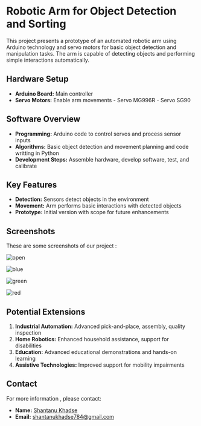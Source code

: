 # Robotic Arm for Object Detection and Sorting


This project presents a prototype of an automated robotic arm using Arduino technology and servo motors for basic object detection and manipulation tasks. The arm is capable of detecting objects and performing simple interactions automatically.

## Hardware Setup

- **Arduino Board:** Main controller
- **Servo Motors:** Enable arm movements
          - Servo MG996R
          - Servo SG90

## Software Overview

- **Programming:** Arduino code to control servos and process sensor inputs
- **Algorithms:** Basic object detection and movement planning and code writting in Python
- **Development Steps:** Assemble hardware, develop software, test, and calibrate

## Key Features

- **Detection:** Sensors detect objects in the environment
- **Movement:** Arm performs basic interactions with detected objects
- **Prototype:** Initial version with scope for future enhancements

## Screenshots

These are some screenshots of our project :

![open](https://github.com/ShantanuKH/Hello/assets/99231251/72ff1bee-e484-4bba-a88f-27135266aa81)

![blue](https://github.com/ShantanuKH/Hello/assets/99231251/67f0580b-b7eb-4003-bea7-ab0715a86e42)

![green](https://github.com/ShantanuKH/Hello/assets/99231251/3cf40d3d-286f-480f-862d-61185b2b8c6d)

![red](https://github.com/ShantanuKH/Hello/assets/99231251/2d3b819e-461c-4f57-bc3d-a388023b1d0b)



## Potential Extensions

1. **Industrial Automation:** Advanced pick-and-place, assembly, quality inspection
2. **Home Robotics:** Enhanced household assistance, support for disabilities
3. **Education:** Advanced educational demonstrations and hands-on learning
4. **Assistive Technologies:** Improved support for mobility impairments


## Contact

For more information , please contact:
- **Name:** [Shantanu Khadse](https://github.com/ShantanuKH)
- **Email:** shantanukhadse784@gmail.com
